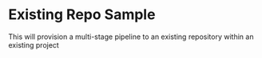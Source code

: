 # Existing Repo Sample

This will provision a multi-stage pipeline to an existing repository within an existing project